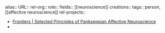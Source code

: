 alias::
URL::
rel-org::
role::
fields:: [[neuroscience]]
creations::
tags:: person, [[affective neuroscience]]
rel-projects::

- [Frontiers | Selected Principles of Pankseppian Affective Neuroscience](https://www.frontiersin.org/journals/neuroscience/articles/10.3389/fnins.2018.01025/full)
-

